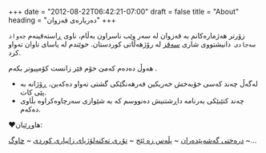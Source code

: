+++
date = "2012-08-22T06:42:21-07:00"
draft = false
title = "About"
heading = "دەربارەی قەزوان"
+++

زۆرتر هەژمارەکانم بە قەزوان لە سەر وێب ناسراون بەڵام، ناوی ڕاستەقینەم `جەواد سەجادی `دانیشتووی شاری [سەقز](https://ckb.wikipedia.org/wiki/%D8%B3%DB%95%D9%82%D8%B2) لە رۆژهەڵاتی کوردستان.
خوێندم لە یاسای تاوان تەواو کرد.

هەوڵ دەدەم کەمێ خۆم فێر زانست کۆمپیوتر بکەم .

- لەگەڵ چەند کەسی خۆبەخش خەریکین فەرهەنگێکی گشتی تەواو دەکەین، ڕۆژانە بە پێی کات.
- چەند کتێبێکی بەرنامە داڕشتنیش دەنووسم کە بە شێوازی سەرچاوەکراوە بڵاوی دەکەم.
  

❤️هاوڕێیان:

[درەختی گەشەپێدەران](http://www.devstree.io/) ~ [پڵەس زە ئێج](https://www.plustheedge.com/kurdishBlog.aspx) ~ [تۆڕی تەکنەلۆژیای زانیاری کوردی](https://kitn.net/) ~ [چاوگ](https://chawg.org/) ~...